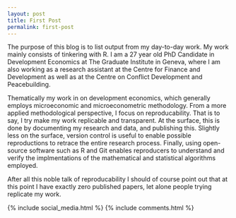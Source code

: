 ```yaml
---
layout: post
title: First Post
permalink: first-post
---
```

The purpose of this blog is to list output from my day-to-day work.
My work mainly consists of tinkering with R.
I am a 27 year old PhD Candidate in Development Economics at The Graduate Institute in Geneva,
where I am also working as a research assistant at the Centre for Finance and Development
as well as at the Centre on Conflict Development and Peacebuilding.

Thematically my work in on development economics, which generally employs microeconomic and microeconometric methodology.
From a more applied methodological perspective, I focus on reproducability.
That is to say, I try make my work replicable and transparent.
At the surface, this is done by documenting my research and data, and publishing this.
Slightly less on the surface, version control is useful to enable possible reproductions
to retrace the entire research process.
Finally, using open-source software such as R and Git enables reproducers to understand
and verify the implmentations of the mathematical and statistical algorithms employed.

After all this noble talk of reproducability I should of course point out that at this point I have exactly zero published papers,
let alone people trying replicate my work.

{% include social_media.html %}
{% include comments.html %}
